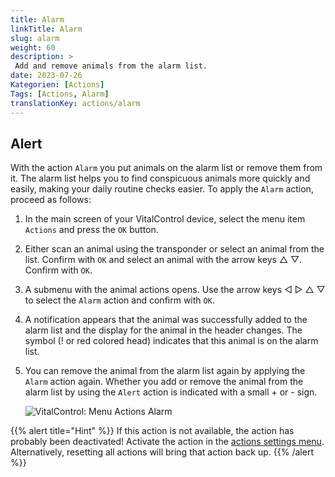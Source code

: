 ```yaml
---
title: Alarm
linkTitle: Alarm
slug: alarm
weight: 60
description: >
 Add and remove animals from the alarm list.
date: 2023-07-26
Kategorien: [Actions]
Tags: [Actions, Alarm]
translationKey: actions/alarm
---
```


## Alert

With the action `Alarm` you put animals on the alarm list or remove them from it. The alarm list helps you to find conspicuous animals more quickly and easily, making your daily routine checks easier. To apply the `Alarm` action, proceed as follows:

1. In the main screen of your VitalControl device, select the menu item `Actions` and press the `OK` button.

2. Either scan an animal using the transponder or select an animal from the list. Confirm with `OK` and select an animal with the arrow keys △ ▽. Confirm with `OK`.

3. A submenu with the animal actions opens. Use the arrow keys ◁ ▷ △ ▽ to select the `Alarm` action and confirm with `OK`.

4. A notification appears that the animal was successfully added to the alarm list and the display for the animal in the header changes. The symbol (! or red colored head) indicates that this animal is on the alarm list.

5. You can remove the animal from the alarm list again by applying the `Alarm` action again. Whether you add or remove the animal from the alarm list by using the `Alert` action is indicated with a small + or - sign.

    ![VitalControl: Menu Actions Alarm](../images/alarm.png "Alarm")

{{% alert title="Hint" %}}
If this action is not available, the action has probably been deactivated! Activate the action in the [actions settings menu](../settings/). Alternatively, resetting all actions will bring that action back up.
{{% /alert %}}
